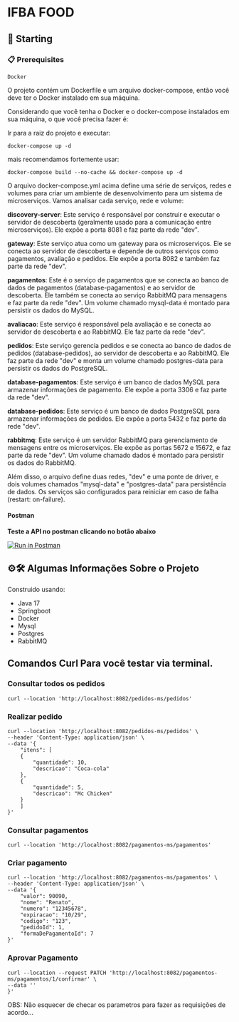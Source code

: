 # IFBA FOOD

## 🚀 Starting

### 📋 Prerequisites

```
Docker
```
O projeto contém um Dockerfile e um arquivo docker-compose, então você deve ter o Docker instalado em sua máquina.

Considerando que você tenha o Docker e o docker-compose instalados em sua máquina, o que você precisa fazer é:

Ir para a raiz do projeto e executar:

```
docker-compose up -d
```
mais recomendamos fortemente usar:

````
docker-compose build --no-cache && docker-compose up -d
````
O arquivo docker-compose.yml acima define uma série de serviços, redes e volumes para criar um ambiente de desenvolvimento para um sistema de microserviços. Vamos analisar cada serviço, rede e volume:

**discovery-server**: Este serviço é responsável por construir e executar o servidor de descoberta (geralmente usado para a comunicação entre microserviços). Ele expõe a porta 8081 e faz parte da rede "dev".

**gateway**: Este serviço atua como um gateway para os microserviços. Ele se conecta ao servidor de descoberta e depende de outros serviços como pagamentos, avaliação e pedidos. Ele expõe a porta 8082 e também faz parte da rede "dev".

**pagamentos**: Este é o serviço de pagamentos que se conecta ao banco de dados de pagamentos (database-pagamentos) e ao servidor de descoberta. Ele também se conecta ao serviço RabbitMQ para mensagens e faz parte da rede "dev". Um volume chamado mysql-data é montado para persistir os dados do MySQL.

**avaliacao**: Este serviço é responsável pela avaliação e se conecta ao servidor de descoberta e ao RabbitMQ. Ele faz parte da rede "dev".

**pedidos**: Este serviço gerencia pedidos e se conecta ao banco de dados de pedidos (database-pedidos), ao servidor de descoberta e ao RabbitMQ. Ele faz parte da rede "dev" e monta um volume chamado postgres-data para persistir os dados do PostgreSQL.

**database-pagamentos**: Este serviço é um banco de dados MySQL para armazenar informações de pagamento. Ele expõe a porta 3306 e faz parte da rede "dev".

**database-pedidos**: Este serviço é um banco de dados PostgreSQL para armazenar informações de pedidos. Ele expõe a porta 5432 e faz parte da rede "dev".

**rabbitmq**: Este serviço é um servidor RabbitMQ para gerenciamento de mensagens entre os microserviços. Ele expõe as portas 5672 e 15672, e faz parte da rede "dev". Um volume chamado dados é montado para persistir os dados do RabbitMQ.

Além disso, o arquivo define duas redes, "dev" e uma ponte de driver, e dois volumes chamados "mysql-data" e "postgres-data" para persistência de dados. Os serviços são configurados para reiniciar em caso de falha (restart: on-failure).

#### Postman

**Teste a API no postman clicando no botão abaixo**


[![Run in Postman](https://run.pstmn.io/button.svg)](https://app.getpostman.com/run-collection/8603868-4f0eb1d1-554a-47b0-b6d4-39dc615d9187?action=collection%2Ffork&collection-url=entityId%3D8603868-4f0eb1d1-554a-47b0-b6d4-39dc615d9187%26entityType%3Dcollection%26workspaceId%3De0208d98-29dd-4f1e-b969-d6e0650e7991)



## ⚙️🛠️ Algumas Informações Sobre o Projeto

Construido usando:

- Java 17
- Springboot
- Docker
- Mysql 
- Postgres
- RabbitMQ

## Comandos Curl Para você testar via terminal.

### Consultar todos os pedidos

````
curl --location 'http://localhost:8082/pedidos-ms/pedidos'
````

### Realizar pedido

```
curl --location 'http://localhost:8082/pedidos-ms/pedidos' \
--header 'Content-Type: application/json' \
--data '{
    "itens": [
    {
        "quantidade": 10,
        "descricao": "Coca-cola"
    },
    {
        "quantidade": 5,
        "descricao": "Mc Chicken"
    }
    ]
}'
```

### Consultar pagamentos

````
curl --location 'http://localhost:8082/pagamentos-ms/pagamentos'
````

### Criar pagamento

````
curl --location 'http://localhost:8082/pagamentos-ms/pagamentos' \
--header 'Content-Type: application/json' \
--data '{
    "valor": 90090,
    "nome": "Renato",
    "numero": "12345678",
    "expiracao": "10/29",
    "codigo": "123",
    "pedidoId": 1,
    "formaDePagamentoId": 7
}'
````

### Aprovar Pagamento

````
curl --location --request PATCH 'http://localhost:8082/pagamentos-ms/pagamentos/1/confirmar' \
--data ''
}'
````

OBS: Não esquecer de checar os parametros para fazer as requisições de acordo...


